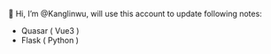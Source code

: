 👋 Hi, I’m @Kanglinwu, will use this account to update following notes:
* Quasar ( Vue3 )
* Flask ( Python )
